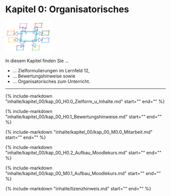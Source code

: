 # Kapitel 0: Organisatorisches

![Kapitelbild](bilder/kap_00_00_kapitelbild.png)

In diesem Kapitel finden Sie ...

- ... Zielformulierungen im Lernfeld 12,
- ... Bewertungshinweise sowie
- ... Organisatorisches zum Unterricht.

---

{%
   include-markdown "inhalte/kapitel_00/kap_00_H0.0_Zielform_u_Inhalte.md"
   start="<!--include-start-->"
   end="<!--include-end-->"
%}

{%
   include-markdown "inhalte/kapitel_00/kap_00_H0.1_Bewertungshinweise.md"
   start="<!--include-start-->"
   end="<!--include-end-->"
%}

{%
   include-markdown "inhalte/kapitel_00/kap_00_M0.0_Mitarbeit.md"
   start="<!--include-start-->"
   end="<!--include-end-->"
%}

{%
   include-markdown "inhalte/kapitel_00/kap_00_H0.2_Aufbau_Moodlekurs.md"
   start="<!--include-start-->"
   end="<!--include-end-->"
%}

{%
   include-markdown "inhalte/kapitel_00/kap_00_M0.1_Aufbau_Moodlekurs.md"
   start="<!--include-start-->"
   end="<!--include-end-->"
%}

{%
   include-markdown "inhalte/lizenzhinweis.md"
   start="<!--include-start-->"
   end="<!--include-end-->"
%}
